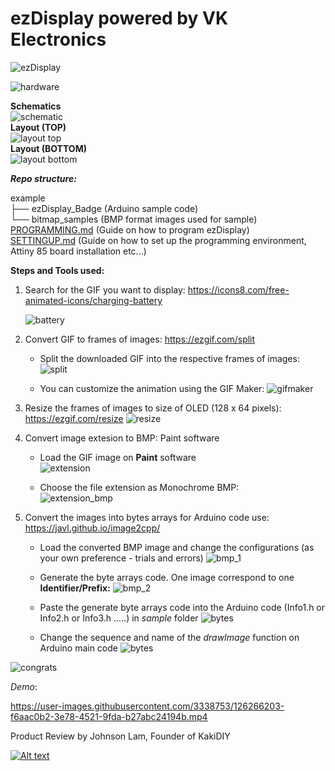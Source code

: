 # ezDisplay powered by VK Electronics

![ezDisplay](/images/ezDisplay.png)

![hardware](/images/hardwareoverview.png)

**Schematics** <br>
![schematic](/images/schematics.PNG) <br>
**Layout (TOP)** <br>
![layout top](/images/layout_top.PNG) <br>
**Layout (BOTTOM)** <br>
![layout bottom](/images/layout_bottom.PNG)<BR>

_**Repo structure:**_

 example <br>
 ├── ezDisplay_Badge (Arduino sample code)<br>
 └── bitmap_samples (BMP format images used for sample) <br>
 [PROGRAMMING.md](https://github.com/VincentK16/ezDisplay/blob/main/PROGRAMMING.md) (Guide on how to program ezDisplay) <br>
 [SETTINGUP.md](https://github.com/VincentK16/ezDisplay/blob/main/SETTINGUP.md) (Guide on how to set up the programming environment, Attiny 85 board installation etc...)

**Steps and Tools used:**
1. Search for the GIF you want to display: https://icons8.com/free-animated-icons/charging-battery
   
   ![battery](https://github.com/VincentK16/ezDisplay/blob/main/images/battery.gif)
2. Convert GIF to frames of images: https://ezgif.com/split
   
   * Split the downloaded GIF into the respective frames of images:
   ![split](images/split-images.png)
   
   * You can customize the animation using the GIF Maker:
   ![gifmaker](images/gif-maker.png)
   
3. Resize the frames of images to size of OLED (128 x 64 pixels): https://ezgif.com/resize
   ![resize](images/resize.png)

4. Convert image extesion to BMP: Paint software 
   * Load the GIF image on **Paint** software<br>
   ![extension](images/paint_gif.png)
   
   * Choose the file extension as Monochrome BMP: <br>
     ![extension_bmp](images/paint_bmp.png)

5. Convert the images into bytes arrays for Arduino code use: https://javl.github.io/image2cpp/ 
   * Load the converted BMP image and change the configurations (as your own preference - trials and errors)
     ![bmp_1](images/image2cpp_1.png)
     
   * Generate the byte arrays code. One image correspond to one **Identifier/Prefix:**
     ![bmp_2](images/image2cpp_2.png)
     
   * Paste the generate byte arrays code into the Arduino code (Info1.h or Info2.h or Info3.h .....) in *sample* folder
     ![bytes](images/info1.png)
     
   * Change the sequence and name of the *drawImage* function on Arduino main code
     ![bytes](images/arduino_2.png)
     
![congrats](images/congrats.png)

*Demo*:

https://user-images.githubusercontent.com/3338753/126266203-f6aac0b2-3e78-4521-9fda-b27abc24194b.mp4

Product Review by Johnson Lam, Founder of KakiDIY

[![Alt text](https://img.youtube.com/vi/zmygiUdSmgM/0.jpg)](https://www.youtube.com/watch?v=zmygiUdSmgM)


